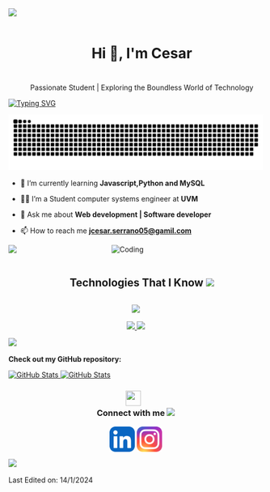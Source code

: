 <!--horizontal divider(gradiant)-->
<img src="https://user-images.githubusercontent.com/73097560/115834477-dbab4500-a447-11eb-908a-139a6edaec5c.gif">

<!--h1 without bottom border-->
<div id="user-content-toc">
  <ul align="center">
    <summary><h1 style="display: inline-block">Hi 👋, I'm Cesar </h1><h3 align="center"></h3></summary>
    Passionate Student | Exploring the Boundless World of Technology
  </ul>
</div>

<a href="https://git.io/typing-svg"><img src="https://readme-typing-svg.demolab.com?font=Fira+Code&duration=950&pause=1000&random=false&width=435&lines=Desarrollador+Web;Web+Developer;Systems+Engineer;Ingeniero+En+Sistemas;Software+Developer;Desarrollador+de+Software" alt="Typing SVG" /></a>


<!--- snake -->
<div align="center">
  <img  src="https://github.com/1999AZZAR/1999AZZAR/blob/main/resources/img/grid-snake.svg"
       alt="snake" /></a>
</div>


<tr border="none">
<td width="50%" align="left">
  
- 🌱 I’m currently learning **Javascript,Python and MySQL**

- 🧑‍🎓 I’m a Student computer systems engineer at **UVM**

- 💬 Ask me about **Web development | Software developer**

- 📫 How to reach me **jcesar.serrano05@gamil.com**

</td>

  <img align="right" alt="Coding" width="300" src="https://repository-images.githubusercontent.com/588181932/e36ec678-7984-4cdd-8e4c-a3932772ff8e">

   </td>
</tr>
</table>

<img src="https://user-images.githubusercontent.com/73097560/115834477-dbab4500-a447-11eb-908a-139a6edaec5c.gif">

<!--h1 without bottom border-->
<div id="user-content-toc">
  <ul align="center">  
  <summary><h2 style="display: inline-block">Technologies That I Know <img src = "https://media2.giphy.com/media/QssGEmpkyEOhBCb7e1/giphy.gif?cid=ecf05e47a0n3gi1bfqntqmob8g9aid1oyj2wr3ds3mg700bl&rid=giphy.gif" width = 32px></h2></summary>
  </ul>
</div>
<!--tech stack icons-->
<p align="center">
  <a href="https://skillicons.dev">
    <img src="https://skillicons.dev/icons?i=git,css,discord,github,html,js,linux,mysql,nodejs,postman,py,vscode&perline=14" />
  </a>
<!--GIT ANALYTICS-->
<p align="center">
<a href="https://github.com/AVS1508">
  <img height="155em" src="https://github-readme-stats-eight-theta.vercel.app/api?username=drrk2&show_icons=true&theme=algolia&include_all_commits=true&count_private=true"/>
  <img height="155em" src="https://github-readme-stats-eight-theta.vercel.app/api/top-langs/?username=drrk2&layout=compact&langs_count=8&theme=algolia"/>
</a>
</p>
<img src="https://user-images.githubusercontent.com/73097560/115834477-dbab4500-a447-11eb-908a-139a6edaec5c.gif">



__Check out my GitHub repository:__

<div>
  <p>
    <a href="https://github.com/drrk2/R-Presidential-Meal-website">
      <img src="https://github-readme-stats.vercel.app/api/pin/?username=Bhargavi-hash&repo=HotelFranchiseDBMS" alt="GitHub Stats" />
    </a>
    <a href="https://github.com/drrk2/whatsapp-web.js">
      <img src="https://github-readme-stats.vercel.app/api/pin/?username=Bhargavi-hash&repo=Linux-Shell-Implementation" alt="GitHub Stats" />
    </a>
  </p>
</div>


<!-- Inicio el Connect with me -->
<h3 align="center" > <a href="https://api.whatsapp.com/send?phone=+523322446053&text=%C2%A1Hola!%20Acabo%20de%20ver%20tu%20perfil%20en%20GitHub%20quisiera%20mas%20informaci%C3%B3n.%20%F0%9F%98%83"><img src="https://media.giphy.com/media/iY8CRBdQXODJSCERIr/giphy.gif" width="30" height="30" style="margin-right: 10px;"></a><br>Connect with me <img src='https://raw.githubusercontent.com/ShahriarShafin/ShahriarShafin/main/Assets/handshake.gif' width="100px"> </br> </h3>
<!-- Inicio de los links -->
<p align="center">
<a href="https://linkedin.com/in/julio-cesar-salazar-serrano" target="blank"><img align="center" src="https://github.com/tandpfun/skill-icons/blob/main/icons/LinkedIn.svg" alt="Cesarserrano" height="50" width="50" /></a>
<a href="https://instagram.com/loboccesar" target="blank"><img align="center" src="https://github.com/tandpfun/skill-icons/blob/main/icons/Instagram.svg" alt="Cesarserrano" height="50" width="50" /></a>
</p>
<!-- Fin el Connect with me -->
<img src="https://user-images.githubusercontent.com/73097560/115834477-dbab4500-a447-11eb-908a-139a6edaec5c.gif">

Last Edited on: 14/1/2024
